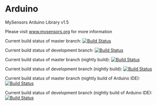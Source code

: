 Arduino
=======

MySensors Arduino Library v1.5

Please visit www.mysensors.org for more information

Current build status of master branch: [![Build Status](http://ci.mysensors.org/job/MySensorsArduino/branch/master/badge/icon)](http://ci.mysensors.org/job/MySensorsArduino/branch/master/)

Current build status of development branch: [![Build Status](http://ci.mysensors.org/job/MySensorsArduino/branch/development/badge/icon)](http://ci.mysensors.org/job/MySensorsArduino/branch/development/)

Current build status of master branch (nightly build): [![Build Status](http://ci.mysensors.org/job/MySensorsArduinoNightly/branch/master/badge/icon)](http://ci.mysensors.org/job/MySensorsArduinoNightly/branch/master/)

Current build status of development branch (nightly build): [![Build Status](http://ci.mysensors.org/job/MySensorsArduinoNightly/branch/development/badge/icon)](http://ci.mysensors.org/job/MySensorsArduinoNightly/branch/development/)

Current build status of master branch (nightly build of Arduino IDE): [![Build Status](http://ci.mysensors.org/job/MySensorsArduinoNightlyIDE/branch/master/badge/icon)](http://ci.mysensors.org/job/MySensorsArduinoNightlyIDE/branch/master/)

Current build status of development branch (nightly build of Arduino IDE): [![Build Status](http://ci.mysensors.org/job/MySensorsArduinoNightlyIDE/branch/development/badge/icon)](http://ci.mysensors.org/job/MySensorsArduinoNightlyIDE/branch/development/)
